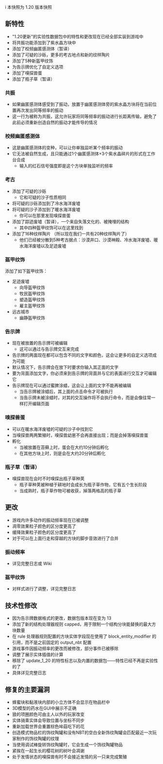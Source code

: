i 本快照为 1.20 版本快照
## 新特性
* "1.20更新"的实验性数据包中的特性和更改现在已经全部实装到游戏中
* 将共振功能添加到了紫水晶方块中
* 添加了校频幽匿感测体（暂译）
* 添加了可疑的沙砾，更多的考古地点和新的纹样陶片
* 添加了5种新盔甲纹饰
* 为告示牌优化了自定义选项
* 添加了嗅探兽蛋
* 添加了瓶子草（暂译）
### 共振
* 如果幽匿感测体感受到了振动，放置于幽匿感测体旁的紫水晶方块将在当前位置再次发出同等频率的振动
* 这一行为被称为共振，这允许玩家将同等频率的振动进行长距离传输，避免了此前必须重新创造自然的振动才能传导的情况
### 校频幽匿感测体
* 这是幽匿感测体的变种，可以让你单独监听某个频率的振动
* 它无法被自然生成，且只能通过1个幽匿感测体+3个紫水晶碎片的形式在工作台合成
	* 输入的红石信号强度即是这个方块单独监听的频率
### 考古
* 添加了可疑的沙砾
	* 它和可疑的沙子性质相同
* 将可疑的沙砾添加到了冷水海洋废墟
* 将可疑的沙子添加到了暖水海洋废墟
	* 你可以在那里发现嗅探兽蛋
* 添加了踪迹废墟（暂译），一个来自失落文化的、被掩埋的结构
	* 其中四种盔甲纹饰可以在这里找到
* 添加了16种纹样陶片 （所以现在我们一共有20种纹样陶片了）
	* 他们已经被分散到5种考古据点：沙漠井口、沙漠神殿、冷水海洋废墟、暖水海洋废墟以及足迹废墟
### 盔甲纹饰
添加了如下盔甲纹饰：
* 足迹废墟
	* 向导盔甲纹饰
	* 牧民盔甲纹饰
	* 塑造盔甲纹饰
	* 雇主盔甲纹饰
* 远古城市
	* 幽静盔甲纹饰
### 告示牌
* 现在被放置的告示牌可被编辑
	* 这可以通过与告示牌交互来完成
* 告示牌的两面现在都可以包含不同的文字和颜色，这会让更多的自定义选项成为可能
* 默认情况下，告示牌会在放下时要求你输入其正面的文字
* 要为背面添加文字，你必须来到告示牌的背面并与它的表面进行交互才可编辑它
* 告示牌现在可以通过蜜脾涂蜡，这会让上面的文字不能再被编辑
	* 当告示牌被涂蜡后，其上面的点击命令才可被执行
	* 当告示牌未被涂蜡时，对其的交互操作将不会执行命令，而是会像往常一样打开编辑页面
### 嗅探兽蛋
* 可以在暖水海洋废墟的可疑的沙子中找到它
* 当嗅探兽两两繁殖时，嗅探兽幼崽不会再直接出现；而是会掉落嗅探兽蛋
* 孵化
	* 当被放置在苔藓上时，蛋会在大约10分钟后孵化
	* 在其他方块上时，则是会在大约20分钟后孵化
### 瓶子草（暂译）
* 嗅探兽现在会时不时嗅探出瓶子草种荚
	* 瓶子草种荚被种植于耕地时会成长为瓶子草作物，它有五个生长阶段
	* 当成熟时，瓶子草作物可被收获，掉落两格高的瓶子草
## 更改
* 游戏内许多动作的振动频率现在已被调整
* 凋零效果粒子颜色的区分度更高了
* 缓降效果粒子颜色的区分度更高了
* 对于可以在上面行走和穿越的方块的脚步音效进行了合并
### 振动频率
* 详见完整日志或 Wiki
### 盔甲纹饰
* 对样式进行了调整，详见完整日志
## 技术性修改
* 因为告示牌数据格式的更改，数据包版本现在变为 13
* 添加了新的结构处理器规则 capped，用于限制一个结构分块能替换的最大方块数量
* 在 rule 处理器规则配置的方块实体字段现在使用了 block_entity_modifier 的引用，而不是之前固定的 output_nbt 配置
* 游戏事件因振动频率的更改而被修改，部分事件已被移除
* 调整了展示实体插值的计算
* 移除了 update_1_20 的特性标志以及内置的数据包——特性已经不再是实验性的了
* 具体详见完整日志
## 修复的主要漏洞
* 蜂蜜块和黏液块内部的小立方体不会显示在物品栏中
* 3D模型的药水在GUI中展示不正确
* 狼的项圈颜色可由主人以外的玩家改变
* 实体骑乘实体会导致位置与坐标不同步
* 重新加载世界会重置棕色哞菇吃下的花
* 创造模式物品栏的饰纹陶罐和没有NBT的空白全新饰纹陶罐会匹配最近一次玩家制作的饰纹陶罐的纹理
* 当使用调试棒旋转饰纹陶罐时，它会生成一个饰纹陶罐物品
* 紧挨在一起生长的樱花树的树叶会凋谢
* 处于发情状态的嗅探兽有时不会接近发情的另一只来完成繁殖
